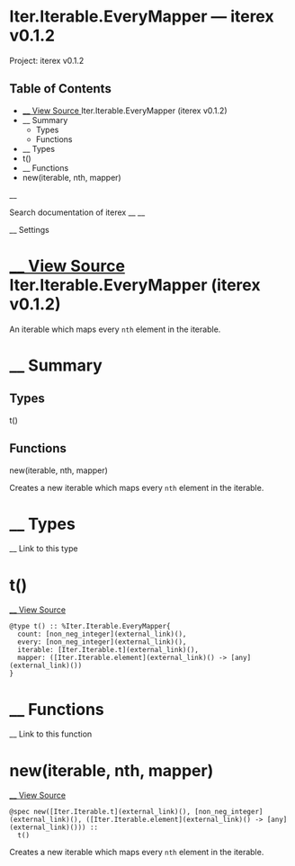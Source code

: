 # Iter.Iterable.EveryMapper — iterex v0.1.2

Project: iterex v0.1.2

## Table of Contents

- [ __ View Source ](external_link) Iter.Iterable.EveryMapper (iterex v0.1.2)
- __ Summary
  - Types
  - Functions
- __ Types
- t()
- __ Functions
- new(iterable, nth, mapper)

__

Search documentation of iterex __ __

__ Settings

#  [ __ View Source ](external_link) Iter.Iterable.EveryMapper (iterex v0.1.2)

An iterable which maps every `nth` element in the iterable.

#  __ Summary

##  Types

t()

##  Functions

new(iterable, nth, mapper)

Creates a new iterable which maps every `nth` element in the iterable.

#  __ Types

__ Link to this type

# t()

[ __ View Source ](external_link)
    
    
    @type t() :: %Iter.Iterable.EveryMapper{
      count: [non_neg_integer](external_link)(),
      every: [non_neg_integer](external_link)(),
      iterable: [Iter.Iterable.t](external_link)(),
      mapper: ([Iter.Iterable.element](external_link)() -> [any](external_link)())
    }

#  __ Functions

__ Link to this function

# new(iterable, nth, mapper)

[ __ View Source ](external_link)
    
    
    @spec new([Iter.Iterable.t](external_link)(), [non_neg_integer](external_link)(), ([Iter.Iterable.element](external_link)() -> [any](external_link)())) ::
      t()

Creates a new iterable which maps every `nth` element in the iterable.
